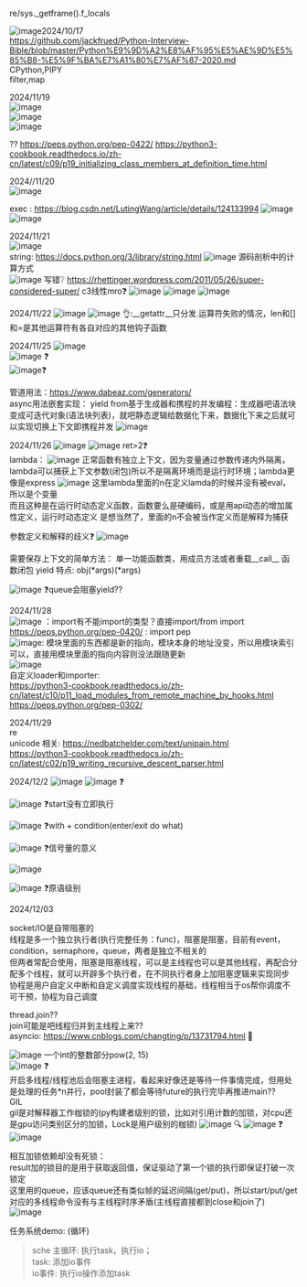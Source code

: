 re/sys._getframe().f_locals  

![image](https://github.com/user-attachments/assets/0233aabc-f9e1-4d76-90de-77d276246380)2024/10/17  
https://github.com/jackfrued/Python-Interview-Bible/blob/master/Python%E9%9D%A2%E8%AF%95%E5%AE%9D%E5%85%B8-%E5%9F%BA%E7%A1%80%E7%AF%87-2020.md  
CPython,PIPY  
filter,map  

2024/11/19  
![image](https://github.com/user-attachments/assets/5b53dae0-f7cb-49ac-9aa8-56dd1fe41349)  
![image](https://github.com/user-attachments/assets/09697bf3-1ef9-4c95-8720-9772c23b4f95)  
![image](https://github.com/user-attachments/assets/3856051c-32bc-4455-ba25-b7bdb3117e1a)

?? https://peps.python.org/pep-0422/
https://python3-cookbook.readthedocs.io/zh-cn/latest/c09/p19_initializing_class_members_at_definition_time.html

2024//11/20  
![image](https://github.com/user-attachments/assets/521030e5-27f9-4e23-b245-b7822451aab5)

exec  :
https://blog.csdn.net/LutingWang/article/details/124133994
![image](https://github.com/user-attachments/assets/1910e3ef-0561-41f0-9636-12e336bf26ca)
![image](https://github.com/user-attachments/assets/b3238fce-1901-45cb-8f62-ead0686654f8)


2024/11/21  
![image](https://github.com/user-attachments/assets/2e9a3f49-a999-461a-a025-8117c649e7eb)  
string: https://docs.python.org/3/library/string.html
![image](https://github.com/user-attachments/assets/a7b97bda-b77c-4ca1-aeb4-44d22db80f47) 源码剖析中的计算方式  
![image](https://github.com/user-attachments/assets/e9d7cc87-a71b-49f1-878f-c4189eca9e07)  写错❔
https://rhettinger.wordpress.com/2011/05/26/super-considered-super/  c3线性mro❓
![image](https://github.com/user-attachments/assets/61f94ea3-3ac3-4894-8340-643a09908548)
![image](https://github.com/user-attachments/assets/b9cd0419-f675-47d6-8958-8f75ba4a0a8a)
![image](https://github.com/user-attachments/assets/a7b9ba83-a4d8-4ad6-8807-1a25d22eef22)


2024/11/22
![image](https://github.com/user-attachments/assets/31c34a63-94c7-4754-b3b3-50b6abc0e7fe) 
![image](https://github.com/user-attachments/assets/ccf45782-0412-4dfd-a651-0f89e5f2d4cc)
👌:__getattr__只分发.运算符失败的情况，len和[]和=是其他运算符有各自对应的其他钩子函数

2024/11/25
![image](https://github.com/user-attachments/assets/04060b23-077a-4cf7-a377-1b232ff4cb2e)  
![image](https://github.com/user-attachments/assets/6ee4fcf8-5b11-4be6-bd82-c9a3e0fdca57) ❓  
![image](https://github.com/user-attachments/assets/065cf998-2b15-4239-94c5-26da2a6a9c8c)❓  

管道用法：https://www.dabeaz.com/generators/  
async用法嵌套实现：
yield from基于生成器和携程的并发编程：生成器吧语法块变成可迭代对象(语法块列表)，就吧静态逻辑给数据化下来，数据化下来之后就可以实现切换上下文即携程并发
![image](https://github.com/user-attachments/assets/1af958b4-2acd-485b-9f2d-473c15e596c9)

2024/11/26
![image](https://github.com/user-attachments/assets/22e4ded6-e172-4ea2-bdee-91d4c9125ebb)
![image](https://github.com/user-attachments/assets/9cd2511f-0d75-4215-8baa-8825dd21952e)  ret>2❓  
lambda：
![image](https://github.com/user-attachments/assets/5f265854-5e19-490e-9083-5df4f5bd80d8)  正常函数有独立上下文，因为变量通过参数传递内外隔离，lambda可以捕获上下文参数(闭包)所以不是隔离环境而是运行时环境；lambda更像是express
![image](https://github.com/user-attachments/assets/ffed9616-3270-44e8-b774-22b6d35d800c)  这里lambda里面的n在定义lamda的时候并没有被eval，所以是个变量  
而且这种是在运行时动态定义函数，函数要么是硬编码，或是用api动态的增加属性定义，运行时动态定义 是想当然了，里面的n不会被当作定义而是解释为捕获

参数定义和解释的歧义❓
![image](https://github.com/user-attachments/assets/e85241c5-8574-4849-a3af-e297596dd9cc)

需要保存上下文的简单方法：
单一功能函数类，用成员方法或者重载__call__
函数闭包
yield
特点: obj(*args)(*args)

![image](https://github.com/user-attachments/assets/42a800bc-9e76-412c-a938-6ddf5abf8525)  ❓queue会阻塞yield??


2024/11/28  
![image](https://github.com/user-attachments/assets/f42dc004-1176-4ca4-8856-84cd411742fa)  ：import有不能import的类型？直接import/from import
https://peps.python.org/pep-0420/  : import pep  
![image](https://github.com/user-attachments/assets/64636889-4ab5-440f-9394-e0d16b94a927): 模块里面的东西都是新的指向，模块本身的地址没变，所以用模块索引可以，直接用模块里面的指向内容则没法跟随更新  
![image](https://github.com/user-attachments/assets/fc08fa93-2a1a-401e-880a-3c456e4d2a3d)  
自定义loader和importer:  
https://python3-cookbook.readthedocs.io/zh-cn/latest/c10/p11_load_modules_from_remote_machine_by_hooks.html
https://peps.python.org/pep-0302/

  
2024/11/29   
re  
unicode 相关:  https://nedbatchelder.com/text/unipain.html    
https://python3-cookbook.readthedocs.io/zh-cn/latest/c02/p19_writing_recursive_descent_parser.html  

2024/12/2
![image](https://github.com/user-attachments/assets/bb5850af-98a3-4503-aa16-52ed6ee73a4a)
![image](https://github.com/user-attachments/assets/b563393f-1b76-4e2f-a17e-458ff518ee56)  ❓

![image](https://github.com/user-attachments/assets/2b0545d2-95fd-4daf-bc33-af10bc70a3be)  ❓start没有立即执行

![image](https://github.com/user-attachments/assets/b3a5b1ee-e0c9-442f-bcaa-674e79648788)   ❓with + condition(enter/exit do what)

![image](https://github.com/user-attachments/assets/be011162-d3db-43b8-b423-23576b5e038f)  ❓信号量的意义

![image](https://github.com/user-attachments/assets/76d54914-f164-44b0-ad73-85edf7c8c4b8)

![image](https://github.com/user-attachments/assets/9cbe11a5-a9f2-4f04-be87-a5b7fd5c7951)  ❓原语级别

2024/12/03  

socket/IO是自带阻塞的  
线程是多一个独立执行者(执行完整任务：func)，阻塞是阻塞，目前有event，condition，semaphore，queue，两者是独立不相关的   
但两者常配合使用，阻塞是阻塞线程，可以是主线程也可以是其他线程，再配合分配多个线程，就可以开辟多个执行者，在不同执行者身上加阻塞逻辑来实现同步  
协程是用户自定义中断和自定义调度实现线程的基础，线程相当于os帮你调度不可干预，协程为自己调度

thread.join??  
join可能是吧线程归并到主线程上来??  
asyncio: https://www.cnblogs.com/changting/p/13731794.html  🔎  

![image](https://github.com/user-attachments/assets/9ea65f33-daee-478f-94ed-40a1a9fa87be)  一个int的整数部分pow(2, 15)  
![image](https://github.com/user-attachments/assets/82bfca53-ba99-40a2-bd48-4d5cc1b6c6bb)  ❓  
开启多线程/线程池后会阻塞主进程，看起来好像还是等待一件事情完成，但用处是处理的任务*n并行，pool封装了都会等待future的执行完毕再推进main??   
GIL  
gil是对解释器工作枷锁的(py构建者级别的锁，比如对引用计数的加锁，对cpu还是gpu访问类别区分的加锁，Lock是用户级别的枷锁)
![image](https://github.com/user-attachments/assets/098ca093-77bb-4dfe-bbdd-cfaa838a97a1)  🔍
![image](https://github.com/user-attachments/assets/a8f97a80-7d67-42b9-94c8-b15a158d6260)  ❓
![image](https://github.com/user-attachments/assets/171a8f74-cf8b-439d-8e78-9b954d7e7e3e)  

相互加锁依赖却没有死锁：  
result加的锁目的是用于获取返回值，保证驱动了第一个锁的执行即保证打破一次锁定  
这里用的queue，应该queue还有类似帧的延迟间隔(get/put)，所以start/put/get对应的多线程命令没有与主线程时序矛盾(主线程直接都到close和join了)  
![image](https://github.com/user-attachments/assets/a2c96733-ff72-4888-9ac8-2c5dee19c971)  

任务系统demo:  (循环)
> sche 主循环: 执行task，执行io；  
> task: 添加io事件  
> io事件: 执行io操作添加task



